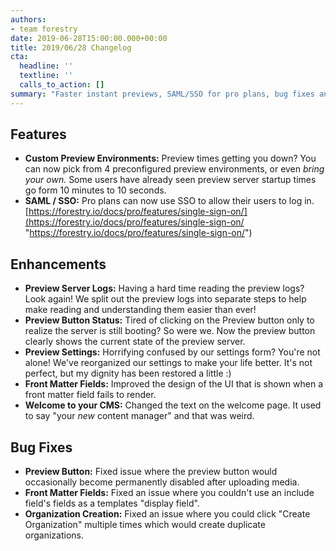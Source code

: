 ```yaml
---
authors:
- team forestry
date: 2019-06-28T15:00:00.000+00:00
title: 2019/06/28 Changelog
cta:
  headline: ''
  textline: ''
  calls_to_action: []
summary: "Faster instant previews, SAML/SSO for pro plans, bug fixes and more." 
---
```

## Features

* **Custom Preview Environments:** Preview times getting you down? You can now pick from 4 preconfigured preview environments, or even _bring your own._ Some users have already seen preview server startup times go form 10 minutes to 10 seconds.
* **SAML / SSO:** Pro plans can now use SSO to allow their users to log in. [https://forestry.io/docs/pro/features/single-sign-on/](https://forestry.io/docs/pro/features/single-sign-on/ "https://forestry.io/docs/pro/features/single-sign-on/")

## Enhancements

* **Preview Server Logs:** Having a hard time reading the preview logs? Look again! We split out the preview logs into separate steps to help make reading and understanding them easier than ever!
* **Preview Button Status:** Tired of clicking on the Preview button only to realize the server is still booting? So were we. Now the preview button clearly shows the current state of the preview server.
* **Preview Settings:** Horrifying confused by our settings form? You're not alone! We've reorganized our settings to make your life better. It's not perfect, but my dignity has been restored a little :)
* **Front Matter Fields:** Improved the design of the UI that is shown when a front matter field fails to render.
* **Welcome to your CMS:** Changed the text on the welcome page. It used to say "your _new_ content manager" and that was weird.

## Bug Fixes

* **Preview Button:** Fixed issue where the preview button would occasionally become permanently disabled after uploading media.
* **Front Matter Fields:** Fixed an issue where you couldn't use an include field's fields as a templates "display field".
* **Organization Creation:** Fixed an issue where you could click "Create Organization" multiple times which would create duplicate organizations.